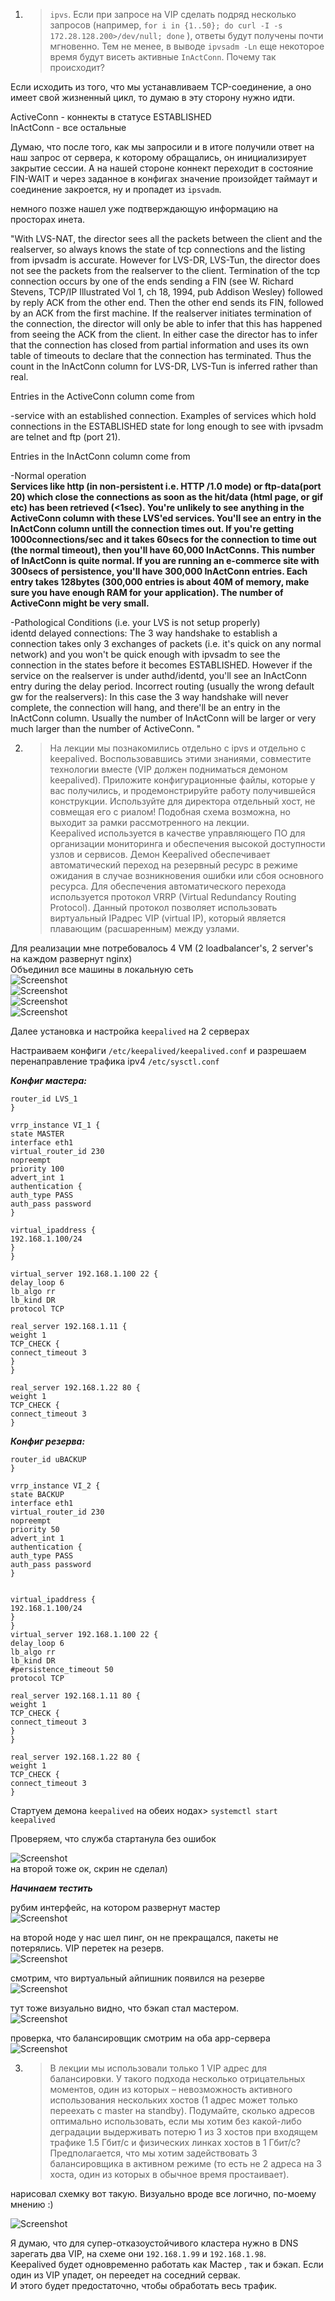 1. >`ipvs`. Если при запросе на VIP сделать подряд несколько запросов (например, `for i in {1..50}; do curl -I -s 172.28.128.200>/dev/null; done` ), ответы будут получены почти мгновенно. Тем не менее, в выводе `ipvsadm -Ln` еще некоторое время будут висеть активные `InActConn`. Почему так происходит?

Если исходить из того, что мы устанавливаем TCP-соединение, а оно имеет свой жизненный цикл, то думаю в эту сторону нужно идти.

ActiveConn - коннекты в статусе ESTABLISHED  
InActConn - все остальные

Думаю, что после того, как мы запросили и в итоге получили ответ на наш запрос от сервера, к которому обращались, он инициализирует закрытие сессии.
А на нашей стороне коннект переходит в состояние FIN-WAIT и через заданное в конфигах значение произойдет таймаут и соединение закроется, ну и
пропадет из `ipsvadm`.

немного позже нашел уже подтверждающую информацию на просторах инета.

"With LVS-NAT, the director sees all the packets between the client and the realserver, so always knows the state of tcp connections and the listing from ipvsadm is accurate. However for LVS-DR, LVS-Tun, the director does not see the packets from the realserver to the client. Termination of the tcp connection occurs by one of the ends sending a FIN (see W. Richard Stevens, TCP/IP Illustrated Vol 1, ch 18, 1994, pub Addison Wesley) followed by reply ACK from the other end. Then the other end sends its FIN, followed by an ACK from the first machine. If the realserver initiates termination of the connection, the director will only be able to infer that this has happened from seeing the ACK from the client. In either case the director has to infer that the connection has closed from partial information and uses its own table of timeouts to declare that the connection has terminated. Thus the count in the InActConn column for LVS-DR, LVS-Tun is inferred rather than real.

Entries in the ActiveConn column come from

-service with an established connection. Examples of services which hold connections in the ESTABLISHED state for long enough to see with ipvsadm are telnet and ftp (port 21).

Entries in the InActConn column come from

-Normal operation  
**Services like http (in non-persistent i.e. HTTP /1.0 mode) or ftp-data(port 20) which close the connections as soon as the hit/data (html page, or gif etc) has been retrieved (<1sec). You're unlikely to see anything in the ActiveConn column with these LVS'ed services. You'll see an entry in the InActConn column untill the connection times out. If you're getting 1000connections/sec and it takes 60secs for the connection to time out (the normal timeout), then you'll have 60,000 InActConns. This number of InActConn is quite normal. If you are running an e-commerce site with 300secs of persistence, you'll have 300,000 InActConn entries. Each entry takes 128bytes (300,000 entries is about 40M of memory, make sure you have enough RAM for your application). The number of ActiveConn might be very small.**

-Pathological Conditions (i.e. your LVS is not setup properly)  
identd delayed connections: The 3 way handshake to establish a connection takes only 3 exchanges of packets (i.e. it's quick on any normal network) and you won't be quick enough with ipvsadm to see the connection in the states before it becomes ESTABLISHED. However if the service on the realserver is under authd/identd, you'll see an InActConn entry during the delay period.
Incorrect routing (usually the wrong default gw for the realservers):
In this case the 3 way handshake will never complete, the connection will hang, and there'll be an entry in the InActConn column.
Usually the number of InActConn will be larger or very much larger than the number of ActiveConn.
"

2. >На лекции мы познакомились отдельно с ipvs и отдельно с keepalived. Воспользовавшись этими знаниями, совместите технологии вместе (VIP должен подниматься демоном keepalived). Приложите конфигурационные файлы, которые у вас получились, и продемонстрируйте работу получившейся конструкции. Используйте для директора отдельный хост, не совмещая его с риалом! Подобная схема возможна, но выходит за рамки рассмотренного на лекции.  
   Keepalived используется в качестве управляющего ПО для организации мониторинга
   и обеспечения высокой доступности узлов и сервисов.
   Демон Keepalived обеспечивает автоматический переход на резервный ресурс в
   режиме ожидания в случае возникновения ошибки или сбоя основного ресурса.
   Для обеспечения автоматического перехода используется протокол VRRP (Virtual Redundancy Routing Protocol).
   Данный протокол позволяет использовать виртуальный IPадрес VIP (virtual IP), который является плавающим (расшаренным) между узлами.

Для реализации мне потребовалось 4 VM (2 loadbalancer's, 2 server's на каждом развернут nginx)  
Объединил все машины в локальную сеть  
![Screenshot](https://gitlab.com/SobolevES/devops-netology/-/raw/main/pics/2_config1_net3.JPG)  
![Screenshot](https://gitlab.com/SobolevES/devops-netology/-/raw/main/pics/2_config2_net3.JPG)  
![Screenshot](https://gitlab.com/SobolevES/devops-netology/-/raw/main/pics/2_config3_net3.JPG)  
![Screenshot](https://gitlab.com/SobolevES/devops-netology/-/raw/main/pics/2_config4_net3.JPG)

Далее установка и настройка `keepalived` на 2 серверах

Настраиваем конфиги `/etc/keepalived/keepalived.conf`  и разрешаем перенаправление трафика ipv4 `/etc/sysctl.conf`

***Конфиг мастера:***

```global_defs {
router_id LVS_1
}

vrrp_instance VI_1 {
state MASTER
interface eth1
virtual_router_id 230
nopreempt
priority 100
advert_int 1
authentication {
auth_type PASS
auth_pass password
}

virtual_ipaddress {
192.168.1.100/24
}
}

virtual_server 192.168.1.100 22 {
delay_loop 6
lb_algo rr
lb_kind DR
protocol TCP

real_server 192.168.1.11 {
weight 1
TCP_CHECK {
connect_timeout 3
}
}

real_server 192.168.1.22 80 {
weight 1
TCP_CHECK {
connect_timeout 3
}
```


***Конфиг резерва:***

```global_defs {
router_id uBACKUP
}

vrrp_instance VI_2 {
state BACKUP
interface eth1
virtual_router_id 230
nopreempt
priority 50
advert_int 1
authentication {
auth_type PASS
auth_pass password
}


virtual_ipaddress {
192.168.1.100/24
}
}
virtual_server 192.168.1.100 22 {
delay_loop 6
lb_algo rr
lb_kind DR
#persistence_timeout 50
protocol TCP

real_server 192.168.1.11 80 {
weight 1
TCP_CHECK {
connect_timeout 3
}
}

real_server 192.168.1.22 80 {
weight 1
TCP_CHECK {
connect_timeout 3
}
```
  
Стартуем демона `keepalived` на обеих нодах>    `systemctl start keepalived`

Проверяем, что служба стартанула без ошибок

![Screenshot](https://gitlab.com/SobolevES/devops-netology/-/raw/main/pics/2_servLB1_net3.JPG)  
на второй тоже ок, скрин не сделал)

***Начинаем тестить***

рубим интерфейс, на котором развернут мастер  
![Screenshot](https://gitlab.com/SobolevES/devops-netology/-/raw/main/pics/2test1.1_net3.JPG)

на второй ноде у нас шел пинг, он не прекращался, пакеты не потерялись. VIP перетек на резерв.  
![Screenshot](https://gitlab.com/SobolevES/devops-netology/-/raw/main/pics/2test1_net3.JPG)

смотрим, что виртуальный айпишник появился на резерве  
![Screenshot](https://gitlab.com/SobolevES/devops-netology/-/raw/main/pics/2test2_net3.JPG)

тут тоже визуально видно, что бэкап стал мастером.  
![Screenshot](https://gitlab.com/SobolevES/devops-netology/-/raw/main/pics/2test3_net3.JPG)

проверка, что балансировщик смотрим на оба app-сервера  
![Screenshot](https://gitlab.com/SobolevES/devops-netology/-/raw/main/pics/2test4_net3.JPG)

3. >В лекции мы использовали только 1 VIP адрес для балансировки. У такого подхода несколько отрицательных моментов, один из которых – невозможность активного использования нескольких хостов (1 адрес может только переехать с master на standby). Подумайте, сколько адресов оптимально использовать, если мы хотим без какой-либо деградации выдерживать потерю 1 из 3 хостов при входящем трафике 1.5 Гбит/с и физических линках хостов в 1 Гбит/с? Предполагается, что мы хотим задействовать 3 балансировщика в активном режиме (то есть не 2 адреса на 3 хоста, один из которых в обычное время простаивает).

нарисовал схемку вот такую. Визуально вроде все логично, по-моему мнению :)

![Screenshot](https://gitlab.com/SobolevES/devops-netology/-/raw/main/pics/3_net3.JPG)

Я думаю, что для супер-отказоустойчивого кластера нужно в DNS зарегать два VIP, на схеме они `192.168.1.99` и `192.168.1.98`.  
Keepalived будет одновременно работать как Мастер , так и бэкап. Если один из VIP упадет, он переедет на соседний сервак.  
И этого будет предостаточно, чтобы обработать весь трафик.  
